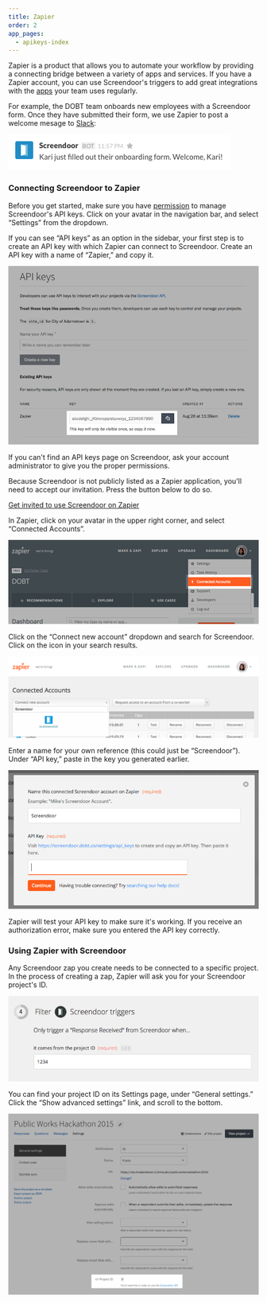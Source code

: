 ```yaml
---
title: Zapier
order: 2
app_pages:
  - apikeys-index
---
```


Zapier is a product that allows you to automate your workflow by providing a connecting bridge between a variety of apps and services. If you have a Zapier account, you can use Screendoor's triggers to add great integrations with the [apps](https://zapier.com/zapbook/) your team uses regularly.

For example, the DOBT team onboards new employees with a Screendoor form. Once they have submitted their form, we use Zapier to post a welcome mesage to [Slack](http://www.slack.com):

![Welcome message via Zapier.](../images/zapier_1.png)

### Connecting Screendoor to Zapier

Before you get started, make sure you have [permission](/articles/your_account/accounts/managing_users.html#managing-user-permissions) to manage Screendoor's API keys. Click on your avatar in the navigation bar, and select &ldquo;Settings&rdquo; from the dropdown.

If you can see &ldquo;API keys&rdquo; as an option in the sidebar, your first step is to create an API key with which Zapier can connect to Screendoor. Create an API key with a name of &ldquo;Zapier,&rdquo; and copy it.

![Creating an API key for Zapier.](../images/zapier_2.png)

If you can't find an API keys page on Screendoor, ask your account administrator to give you the proper permissions.

Because Screendoor is not publicly listed as a Zapier application, you'll need to accept our invitation. Press the button below to do so.

<a class="button info" href="https://zapier.com/developer/invite/11164/f7c39187582faf14fb803d66cc8500b7/">Get invited to use Screendoor on Zapier</a>

In Zapier, click on your avatar in the upper right corner, and select &ldquo;Connected Accounts&rdquo;.

![Connecting your Zapier account.](../images/zapier_3.png)

Click on the &ldquo;Connect new account&rdquo; dropdown and search for Screendoor. Click on the icon in your search results.

![Adding Screendoor to Zapier.](../images/zapier_4.png)

Enter a name for your own reference (this could just be &ldquo;Screendoor&rdquo;). Under &ldquo;API key,&rdquo; paste in the key you generated earlier.

![Adding a name and API key.](../images/zapier_5.png)

Zapier will test your API key to make sure it's working. If you receive an authorization error, make sure you entered the API key correctly.


### Using Zapier with Screendoor

Any Screendoor zap you create needs to be connected to a specific project. In the process of creating a zap, Zapier will ask you for your Screendoor project's ID.

![Zapier asking for a Screendoor project ID.](../images/zapier_6.png)

You can find your project ID on its Settings page, under &ldquo;General settings.&rdquo; Click the &ldquo;Show advanced settings&rdquo; link, and scroll to the bottom.

![Finding a project ID in Screendoor.](../images/zapier_7.png)
